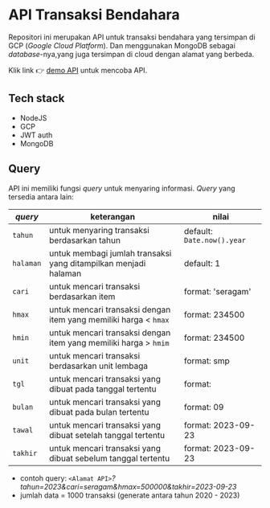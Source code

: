 # API Transaksi Bendahara

Repositori ini merupakan API untuk transaksi bendahara yang tersimpan di GCP (_Google Cloud Platform_). Dan menggunakan MongoDB sebagai _database_-nya,yang juga tersimpan di cloud dengan alamat yang berbeda.

Klik link 👉 [demo API](https://bendaharaapi-392411.as.r.appspot.com/api/pengguna/1/transaksi?tahun=2023) untuk mencoba API.

## Tech stack

- NodeJS
- GCP
- JWT auth
- MongoDB

## Query

API ini memiliki fungsi _query_ untuk menyaring informasi. _Query_ yang tersedia antara lain:

| _query_   | keterangan                                                       | nilai                      |
| --------- | ---------------------------------------------------------------- | -------------------------- |
| `tahun`   | untuk menyaring transaksi berdasarkan tahun                      | default: `Date.now().year` |
| `halaman` | untuk membagi jumlah transaksi yang ditampilkan menjadi halaman  | default: 1                 |
| `cari`    | untuk mencari transaksi berdasarkan item                         | format: 'seragam'          |
| `hmax`    | untuk mencari transaksi dengan item yang memiliki harga < `hmax` | format: 234500             |
| `hmin`    | untuk mencari transaksi dengan item yang memiliki harga > `hmim` | format: 234500             |
| `unit`    | untuk mencari transaksi berdasarkan unit lembaga                 | format: smp                |
| `tgl`     | untuk mencari transaksi yang dibuat pada tanggal tertentu        | format:                    |
| `bulan`   | untuk mencari transaksi yang dibuat pada bulan tertentu          | format: 09                 |
| `tawal`   | untuk mencari transaksi yang dibuat setelah tanggal tertentu     | format: 2023-09-23         |
| `takhir`  | untuk mencari transaksi yang dibuat sebelum tanggal tertentu     | format: 2023-09-23         |

- contoh query: `<Alamat API>`_?tahun=2023&cari=seragam&hmax=500000&takhir=2023-09-23_
- jumlah data = 1000 transaksi (generate antara tahun 2020 - 2023)
